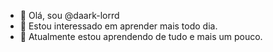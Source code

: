 
- 👋 Olá, sou @daark-lorrd
- 👀 Estou interessado em aprender mais todo dia.
- 🌱 Atualmente estou aprendendo de tudo e mais um pouco.


<!---
daark-lorrd/daark-lorrd é um repositório ✨ especial ✨ porque seu `README.md` (este arquivo) aparece no seu perfil do GitHub.
Você pode clicar no link Visualizar para ver suas alterações.
--->
